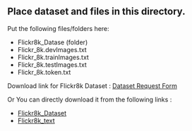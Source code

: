 ## Place dataset and files in this directory.

Put the following files/folders here:
- Flickr8k_Datase (folder)
- Flickr_8k.devImages.txt
- Flickr_8k.trainImages.txt
- Flickr_8k.testImages.txt
- Flickr_8k.token.txt

Download link for Flickr8k Dataset : [Dataset Request Form](https://forms.illinois.edu/sec/1713398)

Or You can directly download it from the following links :
- [Flickr8k_Dataset](https://github.com/jbrownlee/Datasets/releases/download/Flickr8k/Flickr8k_Dataset.zip)
- [Flickr8k_text](https://github.com/jbrownlee/Datasets/releases/download/Flickr8k/Flickr8k_text.zip)
